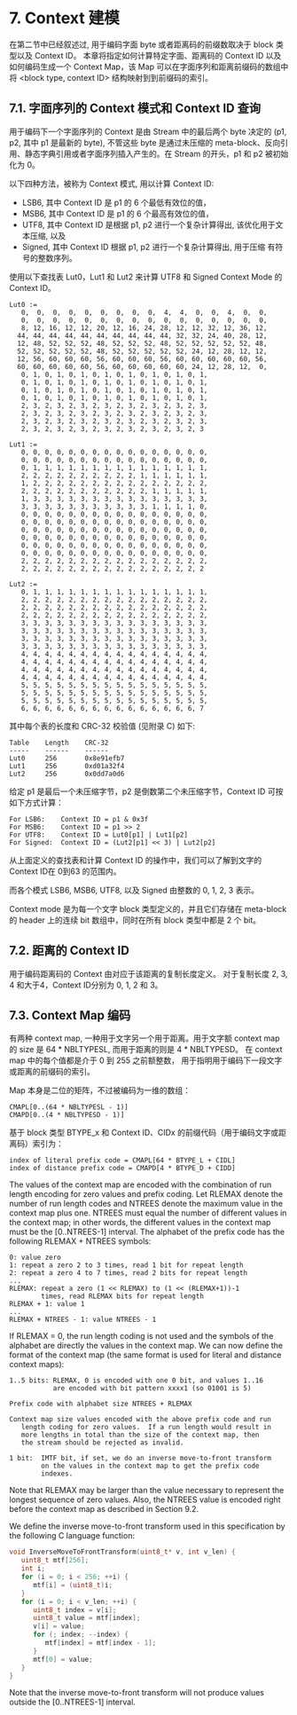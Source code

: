 # 7.  Context 建模

在第二节中已经叙述过, 用于编码字面 byte 或者距离码的前缀数取决于 block 类型以及 Context ID。 本章将指定如何计算特定字面、距离码的 Context ID 以及如何编码生成一个 Context Map，该 Map 可以在字面序列和距离前缀码的数组中将 &lt;block type, context ID&gt; 结构映射到到前缀码的索引。

## 7.1. 字面序列的 Context 模式和 Context ID 查询

用于编码下一个字面序列的 Context 是由 Stream 中的最后两个 byte 决定的 \(p1, p2, 其中 p1 是最新的 byte\), 不管这些 byte 是通过未压缩的 meta-block、反向引用、静态字典引用或者字面序列插入产生的。在 Stream 的开头，p1 和 p2 被初始化为 0。

以下四种方法，被称为 Context 模式, 用以计算 Context ID:

* LSB6, 其中  Context ID 是 p1 的 6 个最低有效位的值，
* MSB6, 其中 Context ID 是 p1 的 6 个最高有效位的值，
* UTF8, 其中 Context ID 是根据 p1, p2 进行一个复杂计算得出, 该优化用于文本压缩, 以及
* Signed, 其中 Context ID 根据 p1, p2 进行一个复杂计算得出, 用于压缩 有符号的整数序列。

使用以下查找表 Lut0，Lut1 和 Lut2 来计算 UTF8 和 Signed Context Mode 的 Context ID。

```
Lut0 :=
   0,  0,  0,  0,  0,  0,  0,  0,  0,  4,  4,  0,  0,  4,  0,  0,
   0,  0,  0,  0,  0,  0,  0,  0,  0,  0,  0,  0,  0,  0,  0,  0,
   8, 12, 16, 12, 12, 20, 12, 16, 24, 28, 12, 12, 32, 12, 36, 12,
  44, 44, 44, 44, 44, 44, 44, 44, 44, 44, 32, 32, 24, 40, 28, 12,
  12, 48, 52, 52, 52, 48, 52, 52, 52, 48, 52, 52, 52, 52, 52, 48,
  52, 52, 52, 52, 52, 48, 52, 52, 52, 52, 52, 24, 12, 28, 12, 12,
  12, 56, 60, 60, 60, 56, 60, 60, 60, 56, 60, 60, 60, 60, 60, 56,
  60, 60, 60, 60, 60, 56, 60, 60, 60, 60, 60, 24, 12, 28, 12,  0,
   0, 1, 0, 1, 0, 1, 0, 1, 0, 1, 0, 1, 0, 1, 0, 1,
   0, 1, 0, 1, 0, 1, 0, 1, 0, 1, 0, 1, 0, 1, 0, 1,
   0, 1, 0, 1, 0, 1, 0, 1, 0, 1, 0, 1, 0, 1, 0, 1,
   0, 1, 0, 1, 0, 1, 0, 1, 0, 1, 0, 1, 0, 1, 0, 1,
   2, 3, 2, 3, 2, 3, 2, 3, 2, 3, 2, 3, 2, 3, 2, 3,
   2, 3, 2, 3, 2, 3, 2, 3, 2, 3, 2, 3, 2, 3, 2, 3,
   2, 3, 2, 3, 2, 3, 2, 3, 2, 3, 2, 3, 2, 3, 2, 3,
   2, 3, 2, 3, 2, 3, 2, 3, 2, 3, 2, 3, 2, 3, 2, 3

Lut1 :=
   0, 0, 0, 0, 0, 0, 0, 0, 0, 0, 0, 0, 0, 0, 0, 0,
   0, 0, 0, 0, 0, 0, 0, 0, 0, 0, 0, 0, 0, 0, 0, 0,
   0, 1, 1, 1, 1, 1, 1, 1, 1, 1, 1, 1, 1, 1, 1, 1,
   2, 2, 2, 2, 2, 2, 2, 2, 2, 2, 1, 1, 1, 1, 1, 1,
   1, 2, 2, 2, 2, 2, 2, 2, 2, 2, 2, 2, 2, 2, 2, 2,
   2, 2, 2, 2, 2, 2, 2, 2, 2, 2, 2, 1, 1, 1, 1, 1,
   1, 3, 3, 3, 3, 3, 3, 3, 3, 3, 3, 3, 3, 3, 3, 3,
   3, 3, 3, 3, 3, 3, 3, 3, 3, 3, 3, 1, 1, 1, 1, 0,
   0, 0, 0, 0, 0, 0, 0, 0, 0, 0, 0, 0, 0, 0, 0, 0,
   0, 0, 0, 0, 0, 0, 0, 0, 0, 0, 0, 0, 0, 0, 0, 0,
   0, 0, 0, 0, 0, 0, 0, 0, 0, 0, 0, 0, 0, 0, 0, 0,
   0, 0, 0, 0, 0, 0, 0, 0, 0, 0, 0, 0, 0, 0, 0, 0,
   0, 0, 0, 0, 0, 0, 0, 0, 0, 0, 0, 0, 0, 0, 0, 0,
   0, 0, 0, 0, 0, 0, 0, 0, 0, 0, 0, 0, 0, 0, 0, 0,
   2, 2, 2, 2, 2, 2, 2, 2, 2, 2, 2, 2, 2, 2, 2, 2,
   2, 2, 2, 2, 2, 2, 2, 2, 2, 2, 2, 2, 2, 2, 2, 2

Lut2 :=
   0, 1, 1, 1, 1, 1, 1, 1, 1, 1, 1, 1, 1, 1, 1, 1,
   2, 2, 2, 2, 2, 2, 2, 2, 2, 2, 2, 2, 2, 2, 2, 2,
   2, 2, 2, 2, 2, 2, 2, 2, 2, 2, 2, 2, 2, 2, 2, 2,
   2, 2, 2, 2, 2, 2, 2, 2, 2, 2, 2, 2, 2, 2, 2, 2,
   3, 3, 3, 3, 3, 3, 3, 3, 3, 3, 3, 3, 3, 3, 3, 3,
   3, 3, 3, 3, 3, 3, 3, 3, 3, 3, 3, 3, 3, 3, 3, 3,
   3, 3, 3, 3, 3, 3, 3, 3, 3, 3, 3, 3, 3, 3, 3, 3,
   3, 3, 3, 3, 3, 3, 3, 3, 3, 3, 3, 3, 3, 3, 3, 3,
   4, 4, 4, 4, 4, 4, 4, 4, 4, 4, 4, 4, 4, 4, 4, 4,
   4, 4, 4, 4, 4, 4, 4, 4, 4, 4, 4, 4, 4, 4, 4, 4,
   4, 4, 4, 4, 4, 4, 4, 4, 4, 4, 4, 4, 4, 4, 4, 4,
   4, 4, 4, 4, 4, 4, 4, 4, 4, 4, 4, 4, 4, 4, 4, 4,
   5, 5, 5, 5, 5, 5, 5, 5, 5, 5, 5, 5, 5, 5, 5, 5,
   5, 5, 5, 5, 5, 5, 5, 5, 5, 5, 5, 5, 5, 5, 5, 5,
   5, 5, 5, 5, 5, 5, 5, 5, 5, 5, 5, 5, 5, 5, 5, 5,
   6, 6, 6, 6, 6, 6, 6, 6, 6, 6, 6, 6, 6, 6, 6, 7
```

其中每个表的长度和  CRC-32 校验值 \(见附录 C\)  如下:

```
Table    Length    CRC-32
-----    ------    ------
Lut0     256       0x8e91efb7
Lut1     256       0xd01a32f4
Lut2     256       0x0dd7a0d6
```

给定 p1 是最后一个未压缩字节，p2 是倒数第二个未压缩字节，Context ID 可按如下方式计算：

```
For LSB6:    Context ID = p1 & 0x3f
For MSB6:    Context ID = p1 >> 2
For UTF8:    Context ID = Lut0[p1] | Lut1[p2]
For Signed:  Context ID = (Lut2[p1] << 3) | Lut2[p2]
```

从上面定义的查找表和计算 Context ID 的操作中，我们可以了解到文字的 Context ID在 0到63 的范围内。

而各个模式 LSB6, MSB6, UTF8, 以及 Signed 由整数的 0, 1, 2, 3 表示。

Context mode 是为每一个文字 block 类型定义的，并且它们存储在 meta-block 的 header 上的连续 bit 数组中，同时在所有 block 类型中都是 2 个 bit。

## 7.2. 距离的 Context ID

用于编码距离码的 Context 由对应于该距离的复制长度定义。 对于复制长度 2, 3, 4 和大于4，Context ID分别为 0, 1, 2 和 3。

## 7.3.  Context Map 编码

有两种 context map, 一种用于文字另一个用于距离。用于文字额 context map 的 size 是 64 \* NBLTYPESL, 而用于距离的则是 4 \* NBLTYPESD。  在 context map 中的每个值都是介于 0 到 255 之前额整数， 用于指明用于编码下一段文字或距离的前缀码的索引。

Map 本身是二位的矩阵，不过被编码为一维的数组：

```
CMAPL[0..(64 * NBLTYPESL - 1)]
CMAPD[0..(4 * NBLTYPESD - 1)]
```

基于 block 类型 BTYPE\_x 和 Context ID、CIDx 的前缀代码（用于编码文字或距离码）索引为：

```
index of literal prefix code = CMAPL[64 * BTYPE_L + CIDL]
index of distance prefix code = CMAPD[4 * BTYPE_D + CIDD]
```

The values of the context map are encoded with the combination of run length encoding for zero values and prefix coding.  Let RLEMAX denote the number of run length codes and NTREES denote the maximum value in the context map plus one.  NTREES must equal the number of different values in the context map; in other words, the different values in the context map must be the \[0..NTREES-1\] interval.  The alphabet of the prefix code has the following RLEMAX + NTREES symbols:

```
0: value zero
1: repeat a zero 2 to 3 times, read 1 bit for repeat length
2: repeat a zero 4 to 7 times, read 2 bits for repeat length
...
RLEMAX: repeat a zero (1 << RLEMAX) to (1 << (RLEMAX+1))-1
        times, read RLEMAX bits for repeat length
RLEMAX + 1: value 1
...
RLEMAX + NTREES - 1: value NTREES - 1
```

If RLEMAX = 0, the run length coding is not used and the symbols of the alphabet are directly the values in the context map.  We can now define the format of the context map \(the same format is used for literal and distance context maps\):

```
1..5 bits: RLEMAX, 0 is encoded with one 0 bit, and values 1..16
           are encoded with bit pattern xxxx1 (so 01001 is 5)

Prefix code with alphabet size NTREES + RLEMAX

Context map size values encoded with the above prefix code and run
   length coding for zero values.  If a run length would result in
   more lengths in total than the size of the context map, then
   the stream should be rejected as invalid.

1 bit:  IMTF bit, if set, we do an inverse move-to-front transform
        on the values in the context map to get the prefix code
        indexes.
```

Note that RLEMAX may be larger than the value necessary to represent the longest sequence of zero values.  Also, the NTREES value is encoded right before the context map as described in Section 9.2.

We define the inverse move-to-front transform used in this specification by the following C language function:

```cpp
void InverseMoveToFrontTransform(uint8_t* v, int v_len) {
   uint8_t mtf[256];
   int i;
   for (i = 0; i < 256; ++i) {
      mtf[i] = (uint8_t)i;
   }
   for (i = 0; i < v_len; ++i) {
      uint8_t index = v[i];
      uint8_t value = mtf[index];
      v[i] = value;
      for (; index; --index) {
         mtf[index] = mtf[index - 1];
      }
      mtf[0] = value;
   }
}
```

Note that the inverse move-to-front transform will not produce values outside the \[0..NTREES-1\] interval.

